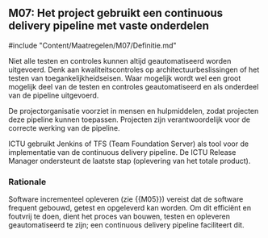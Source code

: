 ## M07: Het project gebruikt een continuous delivery pipeline met vaste onderdelen

#include "Content/Maatregelen/M07/Definitie.md"

Niet alle testen en controles kunnen altijd geautomatiseerd worden uitgevoerd. Denk aan kwaliteitscontroles op architectuurbeslissingen of het testen van toegankelijkheidseisen. Waar mogelijk wordt wel een groot mogelijk deel van de testen en controles geautomatiseerd en als onderdeel van de pipeline uitgevoerd.

De projectorganisatie voorziet in mensen en hulpmiddelen, zodat projecten deze pipeline kunnen toepassen. Projecten zijn verantwoordelijk voor de correcte werking van de pipeline.

ICTU gebruikt Jenkins of TFS (Team Foundation Server) als tool voor de implementatie van de continuous delivery pipeline. De ICTU Release Manager ondersteunt de laatste stap (oplevering van het totale product).

### Rationale

Software incrementeel opleveren (zie {{M05}}) vereist dat de software frequent gebouwd, getest en opgeleverd kan worden. Om dit efficiënt en foutvrij te doen, dient het proces van bouwen, testen en opleveren geautomatiseerd te zijn; een continuous delivery pipeline faciliteert dit.

